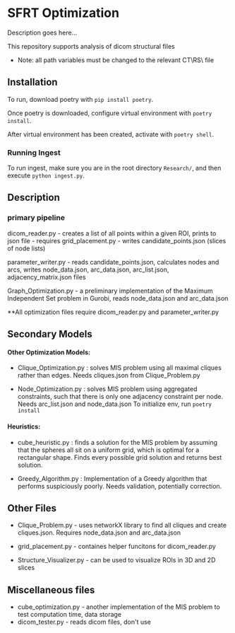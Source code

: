 # SFRT Optimization

Description goes here...

This repository supports analysis of dicom structural files

* Note: all path variables must be changed to the relevant CT\RS\ file

## Installation

To run, download poetry with `pip install poetry`.

Once poetry is downloaded, configure virtual environment with `poetry install`.

After virtual environment has been created, activate with `poetry shell`.

### Running Ingest

To run ingest, make sure you are in the root directory `Research/`, and then execute `python ingest.py`.

## Description

### primary pipeline

dicom_reader.py - creates a list of all points within a given ROI, prints to json file - requires grid_placement.py - writes candidate_points.json (slices of node lists)

parameter_writer.py - reads candidate_points.json, calculates nodes and arcs, writes node_data.json, arc_data.json, arc_list.json, adjacency_matrix.json files

Graph_Optimization.py - a preliminary implementation of the Maximum Independent Set problem in Gurobi, reads node_data.json and arc_data.json

**All optimization files require dicom_reader.py and parameter_writer.py

## Secondary Models

#### Other Optimization Models:

* Clique_Optimization.py : solves MIS problem using all maximal cliques rather than edges. Needs cliques.json from Clique_Problem.py
    
* Node_Optimization.py : solves MIS problem using aggregated constraints, such that there is only one adjacency constraint per node. Needs arc_list.json and node_data.json
To initialize env, run `poetry install`

#### Heuristics:

* cube_heuristic.py : finds a solution for the MIS problem by assuming that the spheres all sit on a uniform grid, which is optimal for a rectangular shape. Finds every possible grid solution and returns best solution.
    
* Greedy_Algorithm.py : Implementation of a Greedy algorithm that performs suspiciously poorly. Needs validation, potentially correction.
 
    

## Other Files

* Clique_Problem.py - uses networkX library to find all cliques and create cliques.json. Requires node_data.json and arc_data.json

* grid_placement.py - containes helper funcitons for dicom_reader.py

* Structure_Visualizer.py - can be used to visualize ROIs in 3D and 2D slices



## Miscellaneous files

* cube_optimization.py - another implementation of the MIS problem to test computation time, data storage
* dicom_tester.py - reads dicom files, don't use
